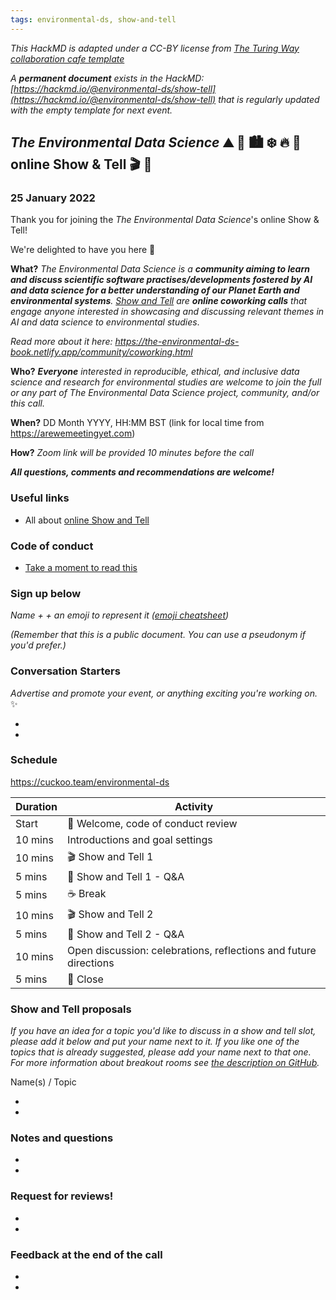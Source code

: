 ```yaml
---
tags: environmental-ds, show-and-tell
---
```

*This HackMD is adapted under a CC-BY license from [_The Turing Way_ collaboration cafe template](https://github.com/alan-turing-institute/the-turing-way/blob/master/book/website/community-handbook/templates/template-coworking-collabcafe.md)*

*A **permanent document** exists in the HackMD: [https://hackmd.io/@environmental-ds/show-tell](https://hackmd.io/@environmental-ds/show-tell) that is regularly updated with the empty template for next event.*

## _The Environmental Data Science_ ⛰ 🌳 🏙️ ❄️ 🔥 🌊  online Show & Tell 🎬 💬 

### 25 January 2022

Thank you for joining the _The Environmental Data Science_'s online Show & Tell! 

We're delighted to have you here 🎉

**What?** *The Environmental Data Science is a **community aiming to learn and discuss scientific software practises/developments fostered by AI and data science for a better understanding of our Planet Earth and environmental systems**. 
[Show and Tell](https://the-environmental-ds-book.netlify.app/community/coworking/coworking-showtell.html) are **online coworking calls** that engage anyone interested in showcasing and discussing relevant themes in AI and data science to environmental studies*.

*Read more about it here: https://the-environmental-ds-book.netlify.app/community/coworking.html*

**Who?** ***Everyone** interested in reproducible, ethical, and inclusive data science and research for environmental studies are welcome to join the full or any part of The Environmental Data Science project, community, and/or this call.*

**When?** DD Month YYYY, HH:MM BST (link for local time from https://arewemeetingyet.com)

**How?** *Zoom link will be provided 10 minutes before the call*

***All questions, comments and recommendations are welcome!***

### Useful links

* All about [online Show and Tell](https://github.com/alan-turing-institute/environmental-ds-book/blob/master/book/community/coworking/coworking-showtell.md)

### Code of conduct

* [Take a moment to read this](https://alan-turing-institute/environmental-ds-book/blob/main/CODE_OF_CONDUCT.md)

### Sign up below

*Name + <A fun Icebreaker> + an emoji to represent it ([emoji cheatsheet](https://github.com/ikatyang/emoji-cheat-sheet/blob/master/README.md))*

*(Remember that this is a public document. You can use a pseudonym if you'd prefer.)*

### Conversation Starters

*Advertise and promote your event, or anything exciting you're working on.* ✨

*
*

### Schedule

https://cuckoo.team/environmental-ds

| Duration | Activity |
| ---- | -------- |
| Start | 👋 Welcome, code of conduct review |
| 10 mins | Introductions and goal settings |
| 10 mins | 🎬 Show and Tell 1 |
| 5 mins | 💬 Show and Tell 1 - Q&A |
| 5 mins | ☕️ Break |
| 10 mins | 🎬 Show and Tell 2 |
| 5 mins | 💬 Show and Tell 2 - Q&A |
| 10 mins | Open discussion: celebrations, reflections and future directions |
| 5 mins | 👋 Close |

### Show and Tell proposals

*If you have an idea for a topic you'd like to discuss in a show and tell slot, please add it below and put your name next to it. If you like one of the topics that is already suggested, please add your name next to that one. For more information about breakout rooms see [the description on GitHub](https://github.com/alan-turing-institute/the-turing-way/blob/master/project_management/online-collaboration-cafe.md#breakout-rooms).*

Name(s) / Topic 

* 
* 

### Notes and questions

*
*

### Request for reviews!

*
*

### Feedback at the end of the call

*
*